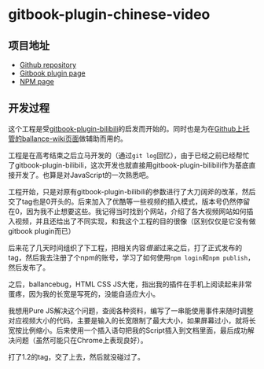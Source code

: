 # gitbook-plugin-chinese-video

## 项目地址

* [Github repository](https://github.com/yyc12345/gitbook-plugin-chinese-video)
* [Gitbook plugin page](https://plugins.gitbook.com/plugin/chinese-video)
* [NPM page](https://www.npmjs.com/package/gitbook-plugin-chinese-video)

## 开发过程

这个工程是受[gitbook-plugin-bilibili](../contribution/gitbook-plugin-bilibili.md)的启发而开始的。同时也是为在[Github上托管的ballance-wiki页面](https://github.com/BearKidsTeam/ballance-wiki)做辅助而用的。

工程是在高考结束之后立马开发的（通过`git log`回忆），由于已经之前已经帮忙了gitbook-plugin-bilibili，这次开发也就直接用gitbook-plugin-bilibili作为基底直接开发了。也算是对JavaScript的一次熟悉吧。

工程开始，只是对原有gitbook-plugin-bilibili的参数进行了大刀阔斧的改革，然后交了tag也是0开头的。后来加入了优酷等一些视频的插入模式，版本号仍然停留在0，因为我不止想要这些。我记得当时找到个网站，介绍了各大视频网站如何插入视频，并且还给出了不同实现，和我这个工程的目的很像（区别仅仅是它没有做gitbook plugin而已）

后来花了几天时间组织了下工程，把相关内容*借鉴*过来之后，打了正式发布的tag，然后我去注册了个npm的账号，学习了如何使用`npm login`和`npm publish`，然后发布了。

之后，ballancebug，HTML CSS JS大佬，指出我的插件在手机上阅读起来非常蛋疼，因为我的长宽是写死的，没能自适应大小。

我想用Pure JS解决这个问题，查阅各种资料，编写了一串能使用事件来随时调整对应视频大小的代码，主要是输入的长宽限制了最大大小，如果屏幕过小，就将长宽按比例缩小。后来使用一个插入语句把我的Script插入到文档里面，最后成功解决问题（虽然可能只在Chrome上表现良好）。

打了1.2的tag，交了上去，然后就没碰过了。
